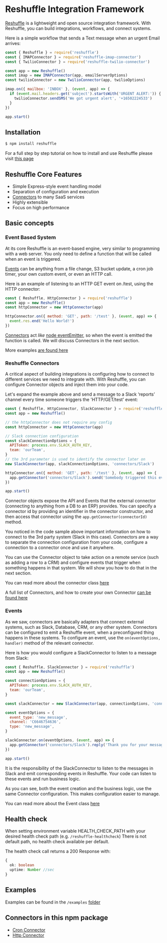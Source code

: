 # Reshuffle Integration Framework
[Reshuffle](https://www.npmjs.com/package/reshuffle) is a lightweight and open source integration framework. With Reshuffle, you can build integrations, workflows, and connect systems.

Here is a simple workflow that sends a Text message when an urgent Email arrives:
 
```js
const { Reshuffle } = require('reshuffle')
const { IMAPConnector } = require('reshuffle-imap-connector')
const { TwilioConnector } = require('reshuffle-twilio-connector')

const app = new Reshuffle()
const imap = new IMAPConnector(app, emailServerOptions)
const twilioConnector = new TwilioConnector(app, twilioOptions)

imap.on({ mailbox: 'INBOX' }, (event, app) => {
  if (event.mail.headers.get('subject').startsWith('URGENT ALERT:')) {
    twilioConnector.sendSMS('We got urgent alert', '+16502224533')
  }
})

app.start()
```

## Installation
```bash
$ npm install reshuffle
```

For a full step by step tutorial on how to install and use Reshuffle please visit [this page](https://dev.reshuffle.com/docs/getting-started)

## Reshuffle Core Features

- Simple Express-style event handling model
- Separation of configuration and execution
- [Connectors](https://dev.reshuffle.com/docs/connectors) to many SaaS services
- Highly extensible
- Focus on high performance

## Basic concepts
### Event Based System
At its core Reshuffle is an event-based engine, very similar to programming with a web server. You only need to define a function that will be called when an event is triggered.

[Events](https://dev.reshuffle.com/docs/the-event-class) can be anything from a file change, S3 bucket update, a cron job timer, your own custom event, or even an HTTP call.

Here is an example of listening to an HTTP GET event on /test, using the HTTP connector:

```js
const { Reshuffle, HttpConnector } = require('reshuffle')
const app = new Reshuffle()
const httpConnector = new HttpConnector(app)

httpConnector.on({ method: 'GET', path: '/test' }, (event, app) => {
  event.res.end('Hello World!')
})
```

[Connectors](https://dev.reshuffle.com/docs/the-connector-class) act _like_ [node eventEmitter](https://nodejs.org/api/events.html), so when the event is emitted the function is called. We will discuss Connectors in the next section.

More examples [are found here](https://github.com/reshufflehq/reshuffle/tree/master/examples)

### Reshuffle Connectors 
A critical aspect of building integrations is configuring how to connect to different services we need to integrate with. With Reshuffle, you can configure Connector objects and inject them into your code.

Let's expand the example above and send a message to a Slack ‘reports’ channel every time someone triggers the 'HTTP/GET/test' event:

```js
const { Reshuffle, HttpConnector, SlackConnector } = require('reshuffle')
const app = new Reshuffle()

// the httpConnector does not require any config
const httpConnector = new HttpConnector(app)

// Slack connection configuration
const slackConnectionOptions = {
  APIToken: process.env.SLACK_AUTH_KEY,
  team: 'ourTeam',
}
// the 3rd parameter is used to identify the connector later on
new SlackConnector(app, slackConnectionOptions, 'connectors/Slack')

httpConnector.on({ method: 'GET', path: '/test' }, (event, app) => {
  app.getConnector('connectors/Slack').send('Somebody triggered this event!', '#reports')
})

app.start()
```
Connector objects expose the API and Events that the external connector (connecting to anything from a DB to an ERP) provides. You can specify a connector id by providing an identifier in the connector constructor, and then access that connector using the `app.getConnector(connectorId)` method.

You noticed in the code sample above important information on how to connect to the 3rd party system (Slack in this case). Connectors are a way to separate the connection configuration from your code, configure a connection to a connector once and use it anywhere.

You can use the Connector object to take action on a remote service (such as adding a row to a CRM) and configure events that trigger when something happens in that system. We will show you how to do that in the next section.

You can read more about the connector class [here](https://dev.reshuffle.com/docs/the-connector-class) 

A full list of Connectors, and how to create your own Connector [can be found here](https://dev.reshuffle.com/docs/connectors)

### Events
As we saw, connectors are basically adapters that connect external systems, such as Slack, Database, CRM, or any other system. 
Connectors can be configured to emit a Reshuffle event, when a preconfigured thing happens in these systems. 
To configure an event, use the `on(eventOptions, handler)` method of the relevant connector.

Here is how you would configure a SlackConnector to listen to a message from Slack:
```js
const { Reshuffle, SlackConnector } = require('reshuffle')
const app = new Reshuffle()

const connectionOptions = {
  APIToken: process.env.SLACK_AUTH_KEY,
  team: 'ourTeam',
}

const slackConnector = new SlackConnector(app, connectionOptions, 'connectors/Slack')

const eventOptions = {
  event_type: 'new_message',
  channel: 'C6646754636',
  type: 'new_message',
}

slackConnector.on(eventOptions, (event, app) => {
  app.getConnector('connectors/Slack').reply('Thank you for your message!')
})

app.start()
```
It is the responsibility of the SlackConnector to listen to the messages in Slack and emit corresponding events in Reshuffle. Your code can listen to these events and run business logic.

As you can see, both the event creation and the business logic, use the same Connector configuration. This makes configuration easier to manage.

You can read more about the Event class [here](https://dev.reshuffle.com/docs/the-event-class)

## Health check
When setting environment variable HEALTH_CHECK_PATH with your desired health check path (e.g. `/reshuffle-healthcheck`)
There is not default path, no health check available per default.

The health check call returns a 200 Response with:
```ts
{
  ok: boolean
  uptime: Number //sec
}
```

## Examples
Examples can be found in the `/examples` [folder](https://github.com/reshufflehq/reshuffle/tree/master/examples)

## Connectors in this npm package
* [Cron Connector](doc/CronConnector.md)
* [Http Connector](doc/HttpConnector.md)
